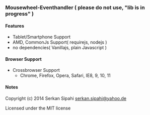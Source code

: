 ### Mousewheel-Eventhandler ( please do not use, "lib is in progress" )

#### Features

- Tablet/Smartphone Support
- AMD, CommonJs Support( requirejs, nodejs  )
- no dependencies( Vanillajs, plain Javascript )

#### Browser Support
- Crossbrowser Support
    - Chrome, Firefox, Opera, Safari, IE8, 9, 10, 11

#### Notes

Copyright (c) 2014 Serkan Sipahi <serkan.sipahi@yahoo.de>

Licensed under the MIT license
